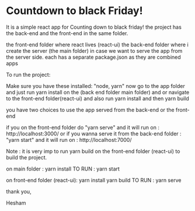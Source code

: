 # Countdown to black Friday!

It is a simple react app for Counting down to black friday!
the project has the back-end and the front-end in the same folder.

the front-end folder where react lives (react-ui)
the back-end folder where i create the server (the main folder) in case we want to serve the app from the server side.
each has a separate package.json as they are combined apps

To run the project:


Make sure you have these installed: "node, yarn"
now go to the app folder and just run yarn install on the (back end folder main folder) and  or navigate to
the front-end folder(react-ui) and also run yarn install and then yarn build
	

you have two choices to use the app served from the back-end or the front-end 

if you on the front-end folder do "yarn serve" and it will run on : http://localhost:3000/
or if you wanna serve it from the back-end folder : "yarn start" and it will run on : http://localhost:7000/

Note : it is very imp to run yarn build on the front-end folder (react-ui) to build the project.


on main folder :
yarn install
TO RUN : yarn start

on front-end folder  (react-ui):
yarn install
yarn build
TO RUN : yarn serve 


thank you,

Hesham


